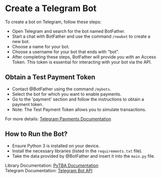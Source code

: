 # Create a Telegram Bot

To create a bot on Telegram, follow these steps:

- Open Telegram and search for the bot named BotFather.
- Start a chat with BotFather and use the command `/newbot` to create a new bot.
- Choose a name for your bot.
- Choose a username for your bot that ends with "bot".
- After completing these steps, BotFather will provide you with an Access Token. This token is essential for interacting with your bot via the API.

## Obtain a Test Payment Token

- Contact @BotFather using the command `/mybots`.
- Select the bot for which you want to enable payments.
- Go to the 'payment' section and follow the instructions to obtain a payment token.
- Note: The Test Payment Token allows you to simulate transactions.

For more details: [Telegram Payments Documentation](https://core.telegram.org/bots/payments)

## How to Run the Bot?

- Ensure Python 3 is installed on your device.
- Install the necessary libraries (listed in the `requirements.txt` file).
- Take the data provided by @BotFather and insert it into the `main.py` file.

Library Documentation: [PyTBA Documentation](https://pytba.readthedocs.io/en/latest/)  
Telegram Documentation: [Telegram Bot API](https://core.telegram.org/bots/api)
